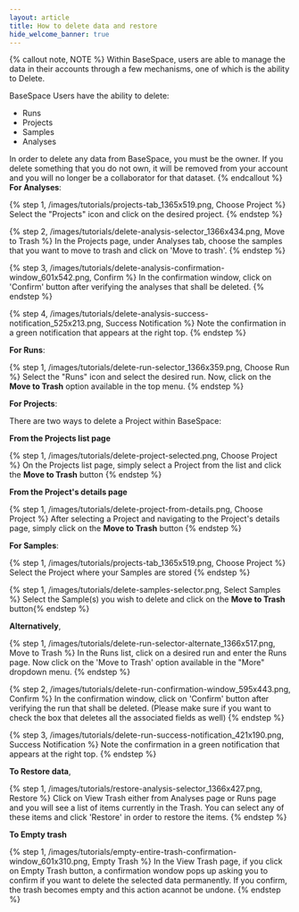 ```yaml
---
layout: article
title: How to delete data and restore 
hide_welcome_banner: true
---
```


{% callout note, NOTE %}
Within BaseSpace, users are able to manage the data in their accounts through a few mechanisms, one of which is the ability to Delete.

BaseSpace Users have the ability to delete:

- Runs
- Projects
- Samples
- Analyses

In order to delete any data from BaseSpace, you must be the owner.  If you delete something that you do not own, it will be removed from your account and you will no longer be a collaborator for that dataset.
{% endcallout %}
<br />
**For Analyses**:

{% step 1, /images/tutorials/projects-tab_1365x519.png, Choose Project %}
Select the "Projects" icon and click on the desired project. 
{% endstep %}

{% step 2, /images/tutorials/delete-analysis-selector_1366x434.png, Move to Trash %}
In the Projects page, under Analyses tab, choose the samples that you want to move to trash and click on 'Move to trash'.
{% endstep %}

{% step 3, /images/tutorials/delete-analysis-confirmation-window_601x542.png, Confirm %}
In the confirmation window, click on 'Confirm' button after verifying the analyses that shall be deleted.
{% endstep %}

{% step 4, /images/tutorials/delete-analysis-success-notification_525x213.png, Success Notification %}
Note the confirmation in a green notification that appears at the right top.
{% endstep %}

**For Runs**:

{% step 1, /images/tutorials/delete-run-selector_1366x359.png, Choose Run %}
Select the "Runs" icon and select the desired run. Now, click on the **Move to Trash** option available in the top menu.
{% endstep %}

**For Projects**:

There are two ways to delete a Project within BaseSpace:

**From the Projects list page**

{% step 1, /images/tutorials/delete-project-selected.png, Choose Project %}
On the Projects list page, simply select a Project from the list and click the **Move to Trash** button
{% endstep %}

**From the Project's details page**

{% step 1, /images/tutorials/delete-project-from-details.png, Choose Project %}
After selecting a Project and navigating to the Project's details page, simply click on the **Move to Trash** button
{% endstep %}

**For Samples**:

{% step 1, /images/tutorials/projects-tab_1365x519.png, Choose Project %}
Select the Project where your Samples are stored
{% endstep %}

{% step 1, /images/tutorials/delete-samples-selector.png, Select Samples %}
Select the Sample(s) you wish to delete and click on the **Move to Trash** button{% endstep %}

**Alternatively**,

{% step 1, /images/tutorials/delete-run-selector-alternate_1366x517.png, Move to Trash %}
In the Runs list, click on a desired run and enter the Runs page. Now click on the 'Move to Trash' option available in the "More" dropdown menu.
{% endstep %}

{% step 2, /images/tutorials/delete-run-confirmation-window_595x443.png, Confirm %}
In the confirmation window, click on 'Confirm' button after verifying the run that shall be deleted. (Please make sure if you want to check the box that deletes all the associated fields as well)
{% endstep %}

{% step 3, /images/tutorials/delete-run-success-notification_421x190.png, Success Notification %}
Note the confirmation in a green notification that appears at the right top.
{% endstep %}

**To Restore data**,

{% step 1, /images/tutorials/restore-analysis-selector_1366x427.png, Restore %}
Click on View Trash either from Analyses page or Runs page and you will see a list of items currently in the Trash. You can select any of these items and click 'Restore' in order to restore the items.
{% endstep %}

**To Empty trash**

{% step 1, /images/tutorials/empty-entire-trash-confirmation-window_601x310.png, Empty Trash %}
In the View Trash page, if you click on Empty Trash button, a confirmation wondow pops up asking you to confirm if you want to delete the selected data permanently. If you confirm, the trash becomes empty and this action acannot be undone.
{% endstep %}
